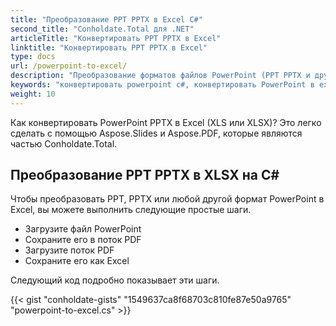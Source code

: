 ```yaml
---
title: "Преобразование PPT PPTX в Excel C#"
second_title: "Conholdate.Total для .NET"
articleTitle: "Конвертировать PPT PPTX в Excel"
linktitle: "Конвертировать PPT PPTX в Excel"
type: docs
url: /powerpoint-to-excel/
description: "Преобразование форматов файлов PowerPoint (PPT PPTX и других) в форматы файлов Excel (XLS XLSX) на C#."
keywords: "конвертировать powerpoint c#, конвертировать PowerPoint в excel c#, конвертировать pptx в xlsx c#, конвертировать ppt в xls c#, .NET конвертировать ppt pptx, ppt в xlsx .net, pptx в xlsx asp .net, конвертер c# для ppt, конвертер c# для pptx , pptx в excel c#, слайды на листы"
weight: 10
---
```


Как конвертировать PowerPoint PPTX в Excel (XLS или XLSX)? Это легко сделать с помощью Aspose.Slides и Aspose.PDF, которые являются частью Conholdate.Total.

## **Преобразование PPT PPTX в XLSX на C#**
Чтобы преобразовать PPT, PPTX или любой другой формат PowerPoint в Excel, вы можете выполнить следующие простые шаги.

- Загрузите файл PowerPoint
- Сохраните его в поток PDF
- Загрузите поток PDF
- Сохраните его как Excel

Следующий код подробно показывает эти шаги.

{{< gist "conholdate-gists" "1549637ca8f68703c810fe87e50a9765" "powerpoint-to-excel.cs" >}}
